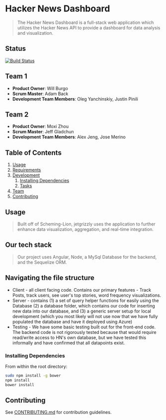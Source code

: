 # Hacker News Dashboard

> The Hacker News Dashboard is a full-stack web application which utilizes the Hacker News API to provide a dashboard for data analysis and visualization.

## Status
[![Build Status](https://travis-ci.org/jetgrizzly/hndash.svg)](https://travis-ci.org/jetgrizzly/hndash)

## Team 1

  - __Product Owner__: Will Burgo
  - __Scrum Master__: Adam Back 
  - __Development Team Members__: Oleg Yanchinskiy, Justin Pinili

## Team 2

- __Product Owner__: Moxi Zhou
- __Scrum Master__: Jeff Gladchun
- __Development Team Members__: Alex Jeng, Jose Merino

## Table of Contents

1. [Usage](#Usage)
1. [Requirements](#requirements)
1. [Development](#development)
    1. [Installing Dependencies](#installing-dependencies)
    1. [Tasks](#tasks)
1. [Team](#team)
1. [Contributing](#contributing)

## Usage

> Built off of Scheming-Lion, jetgrizzly uses the application to further enhance data visualization, aggregation, and real-time integration. 

## Our tech stack

> Our project uses Angular, Node, a MySql Database for the backend, and the Sequelize ORM.

## Navigating the file structure

* Client - all client facing code. Contains our primary features - Track Posts, track users, see user's top stories, word frequency visualizations.
* Server - contains (1) a set of query helper functions for easily using the Database (2) a database folder, which contains our code for inserting new data into our database, and (3) a generic server setup for local development (which you most likely will not use now that we have fully populated the database and have it deployed using Azure)
* Testing - We have some basic testing built out for the front-end code. The backend code is not rigorously tested because that would require read/write access to HN's own database, but we have tested this informally and have confirmed that all datapoints exist.

### Installing Dependencies

From within the root directory:

```sh
sudo npm install -g bower
npm install
bower install
```

## Contributing

See [CONTRIBUTING.md](CONTRIBUTING.md) for contribution guidelines.
